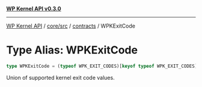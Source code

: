 [**WP Kernel API v0.3.0**](../../../../../README.md)

---

[WP Kernel API](../../../../../README.md) / [core/src](../../../README.md) / [contracts](../README.md) / WPKExitCode

# Type Alias: WPKExitCode

```ts
type WPKExitCode = (typeof WPK_EXIT_CODES)[keyof typeof WPK_EXIT_CODES];
```

Union of supported kernel exit code values.
